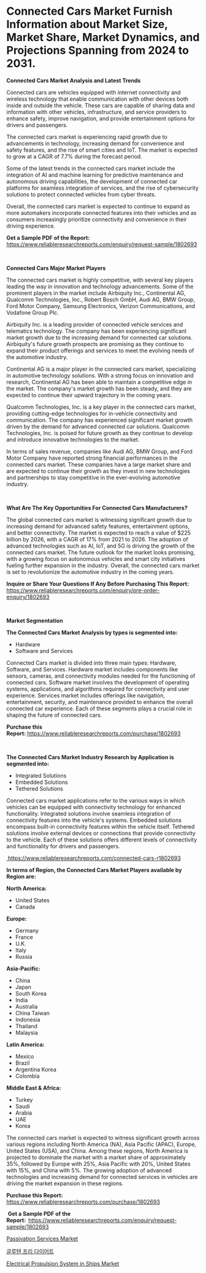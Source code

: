 <p><h1>Connected Cars Market Furnish Information about Market Size, Market Share, Market Dynamics, and Projections Spanning from 2024 to 2031.</h1></p><p><strong>Connected Cars Market Analysis and Latest Trends</strong></p>
<p><p>Connected cars are vehicles equipped with internet connectivity and wireless technology that enable communication with other devices both inside and outside the vehicle. These cars are capable of sharing data and information with other vehicles, infrastructure, and service providers to enhance safety, improve navigation, and provide entertainment options for drivers and passengers.</p><p>The connected cars market is experiencing rapid growth due to advancements in technology, increasing demand for convenience and safety features, and the rise of smart cities and IoT. The market is expected to grow at a CAGR of 7.7% during the forecast period.</p><p>Some of the latest trends in the connected cars market include the integration of AI and machine learning for predictive maintenance and autonomous driving capabilities, the development of connected car platforms for seamless integration of services, and the rise of cybersecurity solutions to protect connected vehicles from cyber threats.</p><p>Overall, the connected cars market is expected to continue to expand as more automakers incorporate connected features into their vehicles and as consumers increasingly prioritize connectivity and convenience in their driving experience.</p></p>
<p><strong>Get a Sample PDF of the Report:&nbsp;</strong> <a href="https://www.reliableresearchreports.com/enquiry/request-sample/1802693">https://www.reliableresearchreports.com/enquiry/request-sample/1802693</a></p>
<p>&nbsp;</p>
<p><strong>Connected Cars Major Market Players</strong></p>
<p><p>The connected cars market is highly competitive, with several key players leading the way in innovation and technology advancements. Some of the prominent players in the market include Airbiquity Inc., Continental AG, Qualcomm Technologies, Inc., Robert Bosch GmbH, Audi AG, BMW Group, Ford Motor Company, Samsung Electronics, Verizon Communications, and Vodafone Group Plc.</p><p>Airbiquity Inc. is a leading provider of connected vehicle services and telematics technology. The company has been experiencing significant market growth due to the increasing demand for connected car solutions. Airbiquity's future growth prospects are promising as they continue to expand their product offerings and services to meet the evolving needs of the automotive industry.</p><p>Continental AG is a major player in the connected cars market, specializing in automotive technology solutions. With a strong focus on innovation and research, Continental AG has been able to maintain a competitive edge in the market. The company's market growth has been steady, and they are expected to continue their upward trajectory in the coming years.</p><p>Qualcomm Technologies, Inc. is a key player in the connected cars market, providing cutting-edge technologies for in-vehicle connectivity and communication. The company has experienced significant market growth driven by the demand for advanced connected car solutions. Qualcomm Technologies, Inc. is poised for future growth as they continue to develop and introduce innovative technologies to the market.</p><p>In terms of sales revenue, companies like Audi AG, BMW Group, and Ford Motor Company have reported strong financial performances in the connected cars market. These companies have a large market share and are expected to continue their growth as they invest in new technologies and partnerships to stay competitive in the ever-evolving automotive industry.</p></p>
<p>&nbsp;</p>
<p><strong>What Are The Key Opportunities For Connected Cars Manufacturers?</strong></p>
<p><p>The global connected cars market is witnessing significant growth due to increasing demand for advanced safety features, entertainment options, and better connectivity. The market is expected to reach a value of $225 billion by 2026, with a CAGR of 17% from 2021 to 2026. The adoption of advanced technologies such as AI, IoT, and 5G is driving the growth of the connected cars market. The future outlook for the market looks promising, with a growing focus on autonomous vehicles and smart city initiatives fueling further expansion in the industry. Overall, the connected cars market is set to revolutionize the automotive industry in the coming years.</p></p>
<p><strong>Inquire or Share Your Questions If Any Before Purchasing This Report:</strong> <a href="https://www.reliableresearchreports.com/enquiry/pre-order-enquiry/1802693">https://www.reliableresearchreports.com/enquiry/pre-order-enquiry/1802693</a></p>
<p>&nbsp;</p>
<p><strong>Market Segmentation</strong></p>
<p><strong>The Connected Cars Market Analysis by types is segmented into:</strong></p>
<p><ul><li>Hardware</li><li>Software and Services</li></ul></p>
<p><p>Connected Cars market is divided into three main types: Hardware, Software, and Services. Hardware market includes components like sensors, cameras, and connectivity modules needed for the functioning of connected cars. Software market involves the development of operating systems, applications, and algorithms required for connectivity and user experience. Services market includes offerings like navigation, entertainment, security, and maintenance provided to enhance the overall connected car experience. Each of these segments plays a crucial role in shaping the future of connected cars.</p></p>
<p><strong>Purchase this Report:&nbsp;</strong><a href="https://www.reliableresearchreports.com/purchase/1802693">https://www.reliableresearchreports.com/purchase/1802693</a></p>
<p>&nbsp;</p>
<p><strong>The Connected Cars Market Industry Research by Application is segmented into:</strong></p>
<p><ul><li>Integrated Solutions</li><li>Embedded Solutions</li><li>Tethered Solutions</li></ul></p>
<p><p>Connected cars market applications refer to the various ways in which vehicles can be equipped with connectivity technology for enhanced functionality. Integrated solutions involve seamless integration of connectivity features into the vehicle's systems. Embedded solutions encompass built-in connectivity features within the vehicle itself. Tethered solutions involve external devices or connections that provide connectivity to the vehicle. Each of these solutions offers different levels of connectivity and functionality for drivers and passengers.</p></p>
<p><a href="https://www.reliableresearchreports.com/connected-cars-r1802693">&nbsp;https://www.reliableresearchreports.com/connected-cars-r1802693</a></p>
<p><strong>In terms of Region, the Connected Cars Market Players available by Region are:</strong></p>
<p>
    <p> <strong> North America: </strong>
        <ul>
            <li>United States</li>
            <li>Canada</li>
        </ul>
        </p> 
    <p> <strong> Europe: </strong>
        <ul>
            <li>Germany</li>
            <li>France</li>
            <li>U.K.</li>
            <li>Italy</li>
            <li>Russia</li>
        </ul>
        </p> 
    <p> <strong> Asia-Pacific: </strong>
        <ul>
            <li>China</li>
            <li>Japan</li>
            <li>South Korea</li>
            <li>India</li>
            <li>Australia</li>
            <li>China Taiwan</li>
            <li>Indonesia</li>
            <li>Thailand</li>
            <li>Malaysia</li>
        </ul>
        </p> 
    <p> <strong> Latin America: </strong>
        <ul>
            <li>Mexico</li>
            <li>Brazil</li>
            <li>Argentina Korea</li>
            <li>Colombia</li>
        </ul>
        </p> 
    <p> <strong> Middle East & Africa: </strong>
        <ul>
            <li>Turkey</li>
            <li>Saudi</li>
            <li>Arabia</li>
            <li>UAE</li>
            <li>Korea</li>
        </ul>
    </p>
    </p>
<p><p>The connected cars market is expected to witness significant growth across various regions including North America (NA), Asia Pacific (APAC), Europe, United States (USA), and China. Among these regions, North America is projected to dominate the market with a market share of approximately 35%, followed by Europe with 25%, Asia Pacific with 20%, United States with 15%, and China with 5%. The growing adoption of advanced technologies and increasing demand for connected services in vehicles are driving the market expansion in these regions.</p></p>
<p><strong>Purchase this Report: </strong><a href="https://www.reliableresearchreports.com/purchase/1802693">https://www.reliableresearchreports.com/purchase/1802693</a></p>
<p>&nbsp;<strong>Get a Sample PDF of the Report:&nbsp;&nbsp;</strong><a href="https://www.reliableresearchreports.com/enquiry/request-sample/1802693">https://www.reliableresearchreports.com/enquiry/request-sample/1802693</a></p>
<p><strong></strong></p>
<p><p><a href="https://github.com/nicoletavirag/Market-Research-Report-List-3/blob/main/passivation-services-market.md">Passivation Services Market</a></p><p><a href="https://github.com/garnett961902/Market-Research-Report-List-1/blob/main/455553659009.md">글루텐 프리 다이어트</a></p><p><a href="https://github.com/mauripalmi/Market-Research-Report-List-3/blob/main/electrical-propulsion-system-in-ships-market.md">Electrical Propulsion System in Ships Market</a></p></p>